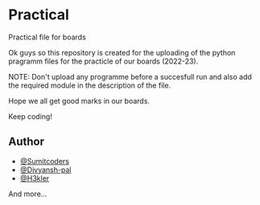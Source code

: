 # Practical
Practical file for boards

Ok guys so this repository is created for the uploading of the python pragramm files for the practicle of our boards (2022-23).

NOTE: Don't upload any programme before a succesfull run and also add the required module in the description of the file.

Hope we all get good marks in our boards.

Keep coding!

## Author
- [@Sumitcoders](https://github.com/Sumitcoders/)
- [@Divyansh-pal](https://github.com/Divyansh-pal)
- [@H3kler](https://github.com/H3kler)

And more...
